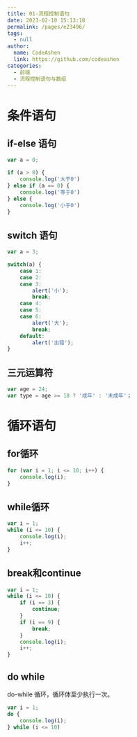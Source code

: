 ```yaml
---
title: 01-流程控制语句
date: 2023-02-10 15:13:18
permalink: /pages/e23496/
tags: 
  - null
author: 
  name: CodeAshen
  link: https://github.com/codeashen
categories: 
  - 前端
  - 流程控制语句与数组
---
```



# 条件语句

## if-else 语句

```javascript
var a = 0;

if (a > 0) {
    console.log('大于0')
} else if (a == 0) {
    console.log('等于0')
} else {
    console.log('小于0')
}
```

## switch 语句

```javascript
var a = 3;

switch(a) {
    case 1:
    case 2:
    case 3:
        alert('小');
        break;
    case 4:
    case 5:
    case 6:
        alert('大');
        break;
    default:
        alert('出错');
}
```

## 三元运算符

```javascript
var age = 24;
var type = age >= 18 ? '成年' : '未成年'；
```

# 循环语句

## for循环

```javascript
for (var i = 1; i <= 10; i++) {
    console.log(i);
}
```

## while循环

```javascript
var i = 1;
while (i <= 10) {
    console.log(i);
    i++;
}
```

## break和continue

```javascript
var i = 1;
while (i <= 10) {
    if (i == 3) {
        continue;
    }
    if (i == 9) {
        break;
    }
    console.log(i);
    i++;
}
```

## do while 

do-while 循环，循环体至少执行一次。

```javascript
var i = 1;
do {
    console.log(i);
} while (i <= 10)
```